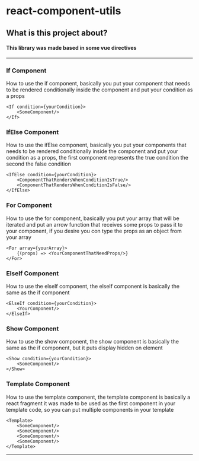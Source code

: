 # react-component-utils
## What is this project about?
#### This library was made based in some vue directives

-----------------------------------------------------------------------------------------------------------------------

### If Component
How to use the if component, basically you put your component that needs to be rendered conditionally inside the component and put your condition as a props
```
<If condition={yourCondition}>
    <SomeComponent/>
</If>
```
### IfElse Component

How to use the ifElse component, basically you put your components that needs to be rendered conditionally inside the component and put your condition as a props, the first component represents the true condition the second the false condition
```
<IfElse condition={yourCondition}>
    <ComponentThatRendersWhenConditionIsTrue/>
    <ComponentThatRendersWhenConditionIsFalse/>
</IfElse>
```
### For Component

How to use the for component, basically you put your array that will be iterated and put an arrow function that receives some props to pass it to your component, if you desire you con type the props as an object from your array
```
<For array={yourArray}>
    {(props) => <YourComponentThatNeedProps/>}
</For>
```
### ElseIf Component

How to use the elseIf component, the elseIf component is basically the same as the if component
```
<ElseIf condition={yourCondition}>
    <YourComponent/>
</ElseIf>
```
### Show Component

How to use the show component, the show component is basically the same as the if component, but it puts display hidden on element
```
<Show condition={yourCondition}>
    <SomeComponent/>
</Show>
```
### Template Component

How to use the template component, the template component is basically a react fragment it was made to be used as the first component in your template code, so you can put multiple components in your template
```
<Template>
    <SomeComponent/>
    <SomeComponent/>
    <SomeComponent/>
    <SomeComponent/>
</Template>
```
-----------------------------------------------------------------------------------------------------------------------



